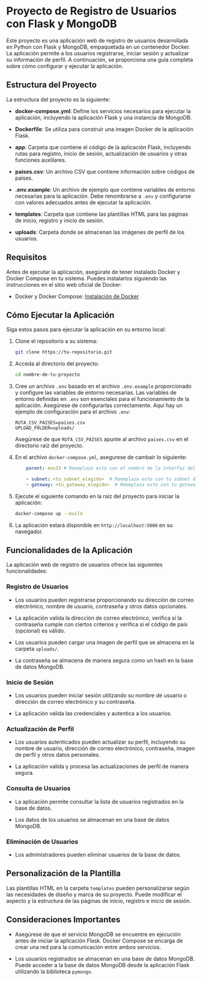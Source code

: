 # Proyecto de Registro de Usuarios con Flask y MongoDB

Este proyecto es una aplicación web de registro de usuarios desarrollada en Python con Flask y MongoDB, empaquetada en un contenedor Docker. La aplicación permite a los usuarios registrarse, iniciar sesión y actualizar su información de perfil. A continuación, se proporciona una guía completa sobre cómo configurar y ejecutar la aplicación.

## Estructura del Proyecto

La estructura del proyecto es la siguiente:

- **docker-compose.yml**: Define los servicios necesarios para ejecutar la aplicación, incluyendo la aplicación Flask y una instancia de MongoDB.

- **Dockerfile**: Se utiliza para construir una imagen Docker de la aplicación Flask.

- **app**: Carpeta que contiene el código de la aplicación Flask, incluyendo rutas para registro, inicio de sesión, actualización de usuarios y otras funciones auxiliares.

- **paises.csv**: Un archivo CSV que contiene información sobre códigos de países.

- **.env.example**: Un archivo de ejemplo que contiene variables de entorno necesarias para la aplicación. Debe renombrarse a `.env` y configurarse con valores adecuados antes de ejecutar la aplicación.

- **templates**: Carpeta que contiene las plantillas HTML para las páginas de inicio, registro y inicio de sesión.

- **uploads**: Carpeta donde se almacenan las imágenes de perfil de los usuarios.

## Requisitos

Antes de ejecutar la aplicación, asegúrate de tener instalado Docker y Docker Compose en tu sistema. Puedes instalarlos siguiendo las instrucciones en el sitio web oficial de Docker:

- Docker y Docker Compose: [Instalación de Docker](https://docs.docker.com/engine/install/debian/)

## Cómo Ejecutar la Aplicación

Siga estos pasos para ejecutar la aplicación en su entorno local:

1. Clone el repositorio a su sistema:

    ```bash
    git clone https://tu-repositorio.git
    ```

2. Acceda al directorio del proyecto:

    ```bash
    cd nombre-de-tu-proyecto
    ```

3. Cree un archivo `.env` basado en el archivo `.env.example` proporcionado y configure las variables de entorno necesarias. Las variables de entorno definidas en `.env` son esenciales para el funcionamiento de la aplicación. Asegúrese de configurarlas correctamente. Aquí hay un ejemplo de configuración para el archivo `.env`:

    ```env
    RUTA_CSV_PAISES=paises.csv
    UPLOAD_FOLDER=uploads/
    ```

    Asegúrese de que `RUTA_CSV_PAISES` apunte al archivo `paises.csv` en el directorio raíz del proyecto.

4. En el archivo `docker-compose.yml`, asegurese de cambair lo siguiente:

    ```yml
        parent: ens33 # Reemplaza esto con el nombre de la interfaz del host que deseas utilizar

        - subnet: <tu_subnet_elegido>  # Reemplaza esto con tu subnet deseado, p. ej., "192.168.1.0/24"
        - gateway: <tu_gateway_elegido>  # Reemplaza esto con tu gateway deseado, p. ej., "192.168.1.2
    ```

5. Ejecute el siguiente comando en la raíz del proyecto para iniciar la aplicación:

    ```bash
    docker-compose up --build
    ```

6. La aplicación estará disponible en `http://localhost:5000` en su navegador.

## Funcionalidades de la Aplicación

La aplicación web de registro de usuarios ofrece las siguientes funcionalidades:

### Registro de Usuarios

- Los usuarios pueden registrarse proporcionando su dirección de correo electrónico, nombre de usuario, contraseña y otros datos opcionales.

- La aplicación valida la dirección de correo electrónico, verifica si la contraseña cumple con ciertos criterios y verifica si el código de país (opcional) es válido.

- Los usuarios pueden cargar una imagen de perfil que se almacena en la carpeta `uploads/`.

- La contraseña se almacena de manera segura como un hash en la base de datos MongoDB.

### Inicio de Sesión

- Los usuarios pueden iniciar sesión utilizando su nombre de usuario o dirección de correo electrónico y su contraseña.

- La aplicación valida las credenciales y autentica a los usuarios.

### Actualización de Perfil

- Los usuarios autenticados pueden actualizar su perfil, incluyendo su nombre de usuario, dirección de correo electrónico, contraseña, imagen de perfil y otros datos personales.

- La aplicación valida y procesa las actualizaciones de perfil de manera segura.

### Consulta de Usuarios

- La aplicación permite consultar la lista de usuarios registrados en la base de datos.

- Los datos de los usuarios se almacenan en una base de datos MongoDB.

### Eliminación de Usuarios

- Los administradores pueden eliminar usuarios de la base de datos.

## Personalización de la Plantilla

Las plantillas HTML en la carpeta `templates` pueden personalizarse según las necesidades de diseño y marca de su proyecto. Puede modificar el aspecto y la estructura de las páginas de inicio, registro e inicio de sesión.

## Consideraciones Importantes

- Asegúrese de que el servicio MongoDB se encuentre en ejecución antes de iniciar la aplicación Flask. Docker Compose se encarga de crear una red para la comunicación entre ambos servicios.

- Los usuarios registrados se almacenan en una base de datos MongoDB. Puede acceder a la base de datos MongoDB desde la aplicación Flask utilizando la biblioteca `pymongo`.

